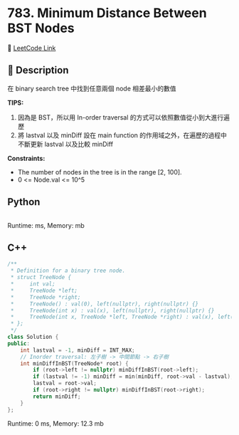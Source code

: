# 783. Minimum Distance Between BST Nodes

🔗 [LeetCode Link](https://leetcode.com/problems/minimum-distance-between-bst-nodes/description/)

## :beginner: Description

在 binary search tree 中找到任意兩個 node 相差最小的數值

**TIPS:**  
1. 因為是 BST，所以用 In-order traversal 的方式可以依照數值從小到大進行遍歷
2. 將 lastval 以及 minDiff 設在 main function 的作用域之外，在遍歷的過程中不斷更新 lastval 以及比較 minDiff

**Constraints:**  
* The number of nodes in the tree is in the range [2, 100].
* 0 <= Node.val <= 10^5

## Python 

```python

```
Runtime: ms, Memory: mb

## C++

```c++
/**
 * Definition for a binary tree node.
 * struct TreeNode {
 *     int val;
 *     TreeNode *left;
 *     TreeNode *right;
 *     TreeNode() : val(0), left(nullptr), right(nullptr) {}
 *     TreeNode(int x) : val(x), left(nullptr), right(nullptr) {}
 *     TreeNode(int x, TreeNode *left, TreeNode *right) : val(x), left(left), right(right) {}
 * };
 */
class Solution {
public:
    int lastval = -1, minDiff = INT_MAX;
    // Inorder traversal: 左子樹 -> 中間節點 -> 右子樹
    int minDiffInBST(TreeNode* root) {
        if (root->left != nullptr) minDiffInBST(root->left);
        if (lastval != -1) minDiff = min(minDiff, root->val - lastval);
        lastval = root->val;
        if (root->right != nullptr) minDiffInBST(root->right);
        return minDiff;
    }
};
```
Runtime: 0 ms, Memory: 12.3 mb

